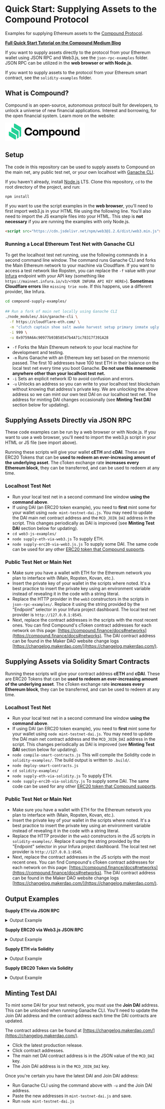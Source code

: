 # Quick Start: Supplying Assets to the Compound Protocol

Examples for supplying Ethereum assets to the [Compound Protocol](https://compound.finance/?ref=github&user=ajb413&repo=compound-supply-examples).

**[Full Quick Start Tutorial on the Compound Medium Blog](https://medium.com/compound-finance/supplying-assets-to-the-compound-protocol-ec2cf5df5aa)** 

If you want to supply assets directly to the protocol from your Ethereum wallet using JSON RPC and Web3.js, see the `json-rpc-examples` folder. JSON RPC can be utilized in the **web browser or with Node.js**.

If you want to supply assets to the protocol from your Ethereum smart contract, see the `solidity-examples` folder.

## What is Compound?
Compound is an open-source, autonomous protocol built for developers, to unlock a universe of new financial applications. Interest and borrowing, for the open financial system. Learn more on the website:

<a href="https://compound.finance/?ref=github&user=ajb413&repo=compound-supply-examples">
    <img alt="Compound Finance" src="https://raw.githubusercontent.com/ajb413/compound-interest-alerts/master/compound-finance-logo.png" width=260 height=60/>
</a>

## Setup
The code in this repository can be used to supply assets to Compound on the main net, any public test net, or your own localhost with [Ganache CLI](https://github.com/trufflesuite/ganache-cli).

If you haven't already, install [Node.js](https://nodejs.org/) LTS. Clone this repository, `cd` to the root directory of the project, and run:
```bash
npm install
```

If you want to use the script examples in the **web browser**, you'll need to first import web3.js in your HTML file using the following line. You'll also need to import the JS example files into your HTML. This step is **not necessary** if you are running the examples with only Node.js.
```html
<script src="https://cdn.jsdelivr.net/npm/web3@1.2.6/dist/web3.min.js"></script>
```

### Running a Local Ethereum Test Net with Ganache CLI
To get the localhost test net running, use the following commands in a second command line window. The command runs Ganache CLI and forks the Main Ethereum network to your machine via Cloudflare. If you want to access a test network like Ropsten, you can replace the `-f` value with your [Infura](https://infura.io/) endpoint with your API key (something like `https://mainnet.infura.io/v3/<YOUR INFURA API KEY HERE>`). **Sometimes Cloudflare errors** like `missing trie node`. If this happens, use a different provider, like Infura.
```bash
cd compound-supply-examples/

## Run a fork of main net locally using Ganache CLI
./node_modules/.bin/ganache-cli \
  -f https://cloudflare-eth.com/ \
  -m "clutch captain shoe salt awake harvest setup primary inmate ugly among become" \
  -i 999 \
  -u 0x9759A6Ac90977b93B58547b4A71c78317f391A28
```

- `-f` Forks the Main Ethereum network to your local machine for development and testing.
- `-m` Runs Ganache with an Ethereum key set based on the mnemonic passed. The first 10 addresses have 100 test ETH in their balance on the local test net every time you boot Ganache. **Do not use this mnemonic anywhere other than your localhost test net.**
- `-i` Sets an explicit network ID to avoid confusion and errors.
- `-u` Unlocks an address so you can write to your localhost test blockchain without knowing that address's private key. We are unlocking the above address so we can mint our own test DAI on our localhost test net. The address for minting DAI changes occasionally (see **Minting Test DAI** section below for updating).

## Supplying Assets Directly via JSON RPC
These code examples can be run by a web browser or with Node.js. If you want to use a web browser, you'll need to import the web3.js script in your HTML or JS file (see import above).

Running these scripts will give your wallet **cETH** and **cDAI**. These are ERC20 Tokens that can be **used to redeem an ever-increasing amount of the underlying asset**. The cToken exchange rate **increases every Ethereum block**, they can be transferred, and can be used to redeem at any time.

### Localhost Test Net
- Run your local test net in a second command line window **using the command above**.
- If using DAI (an ERC20 token example), you need to **first** mint some for your wallet using `node mint-testnet-dai.js`. You may need to update the DAI main net contract address and the `MCD_JOIN_DAI` address in the script. This changes periodically as DAI is improved (see **Minting Test DAI** section below for updating).
- `cd web3-js-examples/`
- `node supply-eth-via-web3.js` To supply ETH.
- `node supply-erc20-via-web3.js.js` To supply some DAI. The same code can be used for any other [ERC20 token that Compound supports](https://compound.finance/markets?ref=github&user=ajb413&repo=compound-supply-examples).

### Public Test Net or Main Net
- Make sure you have a wallet with ETH for the Ethereum network you plan to interface with (Main, Ropsten, Kovan, etc.).
- Insert the private key of your wallet in the scripts where noted. It's a best practice to insert the private key using an environment variable instead of revealing it in the code with a string literal.
- Replace the HTTP provider in the `web3` constructors in the scripts in `json-rpc-examples/`. Replace it using the string provided by the "Endpoint" selector in your Infura project dashboard. The local test net provider is `http://127.0.0.1:8545`.
- Next, replace the contract addresses in the scripts with the most recent ones. You can find Compound's cToken contract addresses for each network on this page: [https://compound.finance/docs#networks](https://compound.finance/docs#networks). The DAI contract address can be found in the Maker DAO website change logs [https://changelog.makerdao.com/](https://changelog.makerdao.com/).

## Supplying Assets via Solidity Smart Contracts
Running these scripts will give your contract address **cETH** and **cDAI**. These are ERC20 Tokens that can be **used to redeem an ever-increasing amount of the underlying asset**. The cToken exchange rate **increases every Ethereum block**, they can be transferred, and can be used to redeem at any time.

### Localhost Test Net
- Run your local test net in a second command line window **using the command above**.
- If using DAI (an ERC20 token example), you need to **first** mint some for your wallet using `node mint-testnet-dai.js`. You may need to update the DAI main net contract address and the `MCD_JOIN_DAI` address in the script. This changes periodically as DAI is improved (see **Minting Test DAI** section below for updating).
- `node compile-smart-contracts.js` This will compile the Solidity code in `solidity-examples/`. The build output is written to `.build/`.
- `node deploy-smart-contracts.js`
- `cd solidity-examples/`
- `node supply-eth-via-solidity.js` To supply ETH.
- `node supply-erc20-via-solidity.js` To supply some DAI. The same code can be used for any other [ERC20 token that Compound supports](https://compound.finance/markets?ref=github&user=ajb413&repo=compound-supply-examples).

### Public Test Net or Main Net
- Make sure you have a wallet with ETH for the Ethereum network you plan to interface with (Main, Ropsten, Kovan, etc.).
- Insert the private key of your wallet in the scripts where noted. It's a best practice to insert the private key using an environment variable instead of revealing it in the code with a string literal.
- Replace the HTTP provider in the `web3` constructors in the JS scripts in `solidity-examples/`. Replace it using the string provided by the "Endpoint" selector in your Infura project dashboard. The local test net provider is `http://127.0.0.1:8545`.
- Next, replace the contract addresses in the JS scripts with the most recent ones. You can find Compound's cToken contract addresses for each network on this page: [https://compound.finance/docs#networks](https://compound.finance/docs#networks). The DAI contract address can be found in the Maker DAO website change logs [https://changelog.makerdao.com/](https://changelog.makerdao.com/).

## Output Examples

**Supply ETH via JSON RPC**
<details><summary>Output Example</summary>
<p>

```
Each supplied ETH will increase by 8.2293391e-11 this block, based on the current interest rate.
Supplying ETH to the Compound Protocol...
cETH "Mint" operation successful.
ETH supplied to the Compound Protocol: 0.999999999993817917
My wallet's cETH Token Balance: 49.97113281
Current exchange rate from cETH to ETH: 0.02001155354624465
Redeeming the cETH for ETH...
Exchanging all cETH based on cToken amount...
My wallet's cETH Token Balance: 0
```
</p>
</details>

**Supply ERC20 via Web3.js JSON RPC**
<details><summary>Output Example</summary>
<p>

```
Each supplied DAI will increase by 3.4419414735e-8 this block, based on the current interest rate.
DAI contract "Approve" operation successful.
Sending DAI to the Compound Protocol...
cDAI "Mint" operation successful.
DAI supplied to the Compound Protocol: 9.999999999946682815
My wallet's cDAI Token Balance: 490.54269554
Current exchange rate from cDAI to DAI: 0.020385585374864196
Redeeming the cDAI for DAI...
Exchanging all cDAI based on cToken amount...
My wallet's cDAI Token Balance: 0
```
</p>
</details>

**Supply ETH via Solidity**
<details><summary>Output Example</summary>
<p>

```
Supplied ETH to Compound via MyContract
ETH supplied to the Compound Protocol: 0.999999999943411552
MyContract's cETH Token Balance: 49.97113268
Redeeming the cETH for ETH...
MyContract's cETH Token Balance: 0
MyContract's ETH Balance: 1.0000000000257048
```
</p>
</details>

**Supply ERC20 Token via Solidity**
<details><summary>Output Example</summary>
<p>

```
Now transferring DAI from my wallet to MyContract...
MyContract now has DAI to supply to the Compound Protocol.
MyContract is now minting cDAI...
Supplied DAI to Compound via MyContract
DAI supplied to the Compound Protocol: 9.999999999856476884
MyContract's cDAI Token Balance: 490.5421692
Redeeming the cDAI for DAI...
MyContract's cDAI Token Balance: 0
```
</p>
</details>

## Minting Test DAI
To mint some DAI for your test network, you must use the **Join DAI** address. This can be unlocked when running Ganache CLI. You'll need to update the Join DAI address and the contract address each time the DAI contracts are updated. 

The contract address can be found at [https://changelog.makerdao.com/](https://changelog.makerdao.com/).

- Click the latest production release.
- Click contract addresses.
- The main net DAI contract address is in the JSON value of the `MCD_DAI` key.
- The Join DAI address is in the `MCD_JOIN_DAI` key.

Once you're certain you have the latest DAI and Join DAI address:

- Run Ganache CLI using the command above with `-u` and the Join DAI address.
- Paste the new addresses in `mint-testnet-dai.js` and save.
- Run `node mint-testnet-dai.js`

